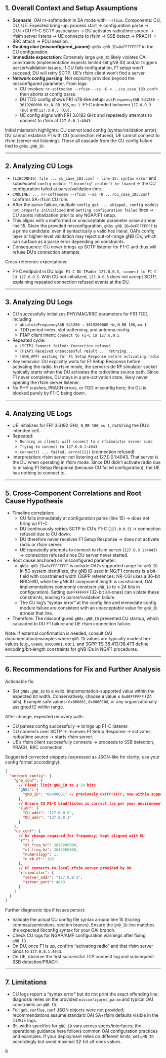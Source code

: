 ## 1. Overall Context and Setup Assumptions

- **Scenario**: OAI nr-softmodem in SA mode with `--rfsim`. Components: CU, DU, UE. Expected bring-up: process start → configuration parse → DU↔CU F1-C SCTP association → DU activates radio/time source → rfsim server listens → UE connects to rfsim → SSB detect → PRACH → RRC attach → PDU session.
- **Guiding clue (misconfigured_param)**: `gNBs.gNB_ID=0xFFFFFFFF` in the CU configuration.
- **Immediate expectation**: Extremely large `gNB_ID` likely violates OAI constraints (implementation expects limited-bit gNB ID) and/or triggers parser/validation issues. If CU fails configuration, F1 setup won’t succeed; DU will retry SCTP; UE’s rfsim client won’t find a server.
- **Network config parsing**: Not explicitly provided beyond the misconfigured parameter. From logs:
  - CU invokes: `nr-softmodem --rfsim --sa -O <.../cu_case_103.conf>` then aborts at config parse.
  - DU TDD config shows FR1 n78-like setup: `absFrequencySSB 641280 → 3619200000 Hz`, `N_RB 106`, `mu 1`. F1-C intended between `127.0.0.3 (DU)` and `127.0.0.5 (CU)`.
  - UE config aligns with FR1 3.6192 GHz and repeatedly attempts to connect to rfsim at `127.0.0.1:4043`.

Initial mismatch highlights: CU cannot load config (syntax/validation error), DU cannot establish F1 with CU (connection refused), UE cannot connect to rfsim (server not listening). These all cascade from the CU config failure tied to `gNBs.gNB_ID`.

---

## 2. Analyzing CU Logs

- `[LIBCONFIG] file ... cu_case_103.conf - line 15: syntax error` and subsequent `config module "libconfig" couldn't be loaded` → the CU configuration failed at parse/validation time.
- `CMDLINE: ... nr-softmodem --rfsim --sa -O .../cu_case_103.conf` confirms SA+rfsim CU role.
- After the parse failure, multiple `config_get ... skipped, config module not properly initialized` and `Getting configuration failed` lines → CU aborts initialization prior to any NGAP/F1 setup.
- This aligns with a malformed or unacceptable parameter value at/near line 15. Given the provided misconfiguration, `gNBs.gNB_ID=0xFFFFFFFF` is a prime candidate: even if syntactically a valid hex literal, OAI’s config layer or higher-level validation may reject out-of-range gNB IDs, which can surface as a parse error depending on constraints.
- Consequence: CU never brings up SCTP listener for F1-C and thus will refuse DU’s connection attempts.

Cross-reference expectations:
- F1-C endpoint in DU logs: `F1-C DU IPaddr 127.0.0.3, connect to F1-C CU 127.0.0.5`. With CU not initialized, `127.0.0.5` does not accept SCTP, explaining repeated connection refused events at the DU.

---

## 3. Analyzing DU Logs

- DU successfully initializes PHY/MAC/RRC parameters for FR1 TDD, including:
  - `absoluteFrequencySSB 641280 → 3619200000 Hz`, `N_RB 106`, `mu 1`.
  - TDD period index, slot patterning, and antenna config.
  - F1AP client intent: `connect to F1-C CU 127.0.0.5`.
- Repeated cycle:
  - `[SCTP] Connect failed: Connection refused`
  - `[F1AP] Received unsuccessful result ... retrying...`
  - `[GNB_APP] waiting for F1 Setup Response before activating radio`
- Key behavior: DU explicitly waits for F1 Setup Response before activating the radio. In rfsim mode, the server-side RF simulator socket typically starts when the DU activates the radio/time source path. Since F1 never completes, DU stays in a pre-activation state, likely never opening the rfsim server listener.
- No PHY crashes, PRACH errors, or TDD misconfig here; the DU is blocked purely by F1-C being down.

---

## 4. Analyzing UE Logs

- UE initializes for FR1 3.6192 GHz, `N_RB 106`, `mu 1`, matching the DU’s intended cell.
- Repeated:
  - `Running as client: will connect to a rfsimulator server side`
  - `Trying to connect to 127.0.0.1:4043`
  - `connect() ... failed, errno(111)` (connection refused)
- Interpretation: rfsim server not listening at 127.0.0.1:4043. That server is the DU when operating in rfsim mode. Since DU didn’t activate radio due to missing F1 Setup Response (because CU failed configuration), the UE has nothing to connect to.

---

## 5. Cross-Component Correlations and Root Cause Hypothesis

- Timeline correlation:
  - CU fails immediately at configuration parse (line 15) → does not bring up F1-C.
  - DU continuously retries SCTP to CU’s F1-C (`127.0.0.5`) → connection refused due to CU down.
  - DU therefore never receives F1 Setup Response → does not activate radio or rfsim server.
  - UE repeatedly attempts to connect to rfsim server (`127.0.0.1:4043`) → connection refused since DU server never started.
- Root cause anchored on misconfigured parameter:
  - `gNBs.gNB_ID=0xFFFFFFFF` is outside OAI’s supported range for `gNB_ID`. In 5G system identifiers, the gNB ID used in NG/F1 contexts is a bit-field with constrained width (3GPP references: NR-CGI uses a 36-bit NRCellID, while the gNB ID component length is constrained; OAI implementations commonly constrain `gNB_ID` to ≤ 24 bits in configuration). Setting `0xFFFFFFFF` (32-bit all-ones) can violate these constraints, leading to parser/validation failure.
  - The CU log’s “syntax error” at the config line and immediate config module failure are consistent with an unacceptable value for `gNB_ID` at/near that line.
- Therefore: The misconfigured `gNBs.gNB_ID` prevented CU startup, which cascaded to DU F1 failure and UE rfsim connection failure.

Note: If external confirmation is needed, consult OAI documentation/examples where `gNB_ID` values are typically modest hex values (e.g., `0xe00`, `0x000001`, etc.), and 3GPP TS 38.413/38.473 define encoding/bit-length constraints for gNB IDs in NG/F1 procedures.

---

## 6. Recommendations for Fix and Further Analysis

Actionable fix:
- Set `gNBs.gNB_ID` to a valid, implementation-supported value within the expected bit width. Conservatively, choose a value ≤ `0x00FFFFFF` (24 bits). Example safe values: `0x000001`, `0x0000E00`, or any organizationally assigned ID within range.

After change, expected recovery path:
- CU parses config successfully → brings up F1-C listener.
- DU connects over SCTP → receives F1 Setup Response → activates radio/time source → starts rfsim server.
- UE’s rfsim client successfully connects → proceeds to SSB detection, PRACH, RRC connection.

Suggested corrected snippets (expressed as JSON-like for clarity; use your config format accordingly):

```json
{
  "network_config": {
    "gnb_conf": {
      // Fixed: limit gNB_ID to ≤ 24 bits
      "gNBs": {
        "gNB_ID": "0x000001" // previously 0xFFFFFFFF; now within supported range
      },
      // Ensure CU F1-C bind/listen is correct (as per your environment)
      "F1AP": {
        "CU_addr": "127.0.0.5",
        "DU_addr": "127.0.0.3"
      }
    },
    "ue_conf": {
      // No change required for frequency; kept aligned with DU
      "rf": {
        "dl_freq_hz": 3619200000,
        "ul_freq_hz": 3619200000,
        "numerology": 1,
        "n_rb_dl": 106
      },
      // UE connects to local rfsim server provided by DU
      "rfsimulator": {
        "server_addr": "127.0.0.1",
        "server_port": 4043
      }
    }
  }
}
```

Further diagnostic tips if issues persist:
- Validate the actual CU config file syntax around line 15 (trailing commas/semicolons, section braces). Ensure the `gNB_ID` line matches the expected libconfig syntax for your OAI branch.
- Check CU logs for NGAP/AMF configuration warnings after fixing `gNB_ID`.
- On DU, once F1 is up, confirm “activating radio” and that rfsim server binds to `127.0.0.1:4043`.
- On UE, observe the first successful TCP connect log and subsequent SSB detection/PRACH.

---

## 7. Limitations

- CU logs report a “syntax error” but do not print the exact offending line; diagnosis relies on the provided `misconfigured_param` and typical OAI constraints on `gNB_ID`.
- Full `gnb.conf`/`ue.conf` JSON objects were not provided; recommendations assume standard OAI SA+rfsim defaults visible in the DU/UE logs.
- Bit-width specifics for `gNB_ID` vary across specs/interfaces; the operational guidance here follows common OAI configuration practices and examples. If your deployment relies on different limits, set `gNB_ID` accordingly but avoid maximal 32-bit all-ones values.

9